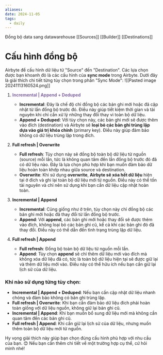 ```yaml
---
aliases: 
date: 2024-11-05
tags:
  - daily
---
```

Đồng bộ data sang datawarehouse
[[Sources]]
[[Builder]]
[[Destinations]]


# Cấu hình đồng bộ
Airbyte để cấu hình dữ liệu từ "Source" đến "Destination". Các lựa chọn được bạn khoanh đỏ là các cấu hình của **sync mode** trong Airbyte. Dưới đây là giải thích chi tiết từng tùy chọn trong phần "Sync Mode":
![[Pasted image 20241113160524.png]]
1. <font color="#8064a2"><b>Incremental | Append + Deduped </b></font>
   - **Incremental**: Đây là chế độ chỉ đồng bộ các bản ghi mới hoặc đã cập nhật từ lần đồng bộ trước đó. Điều này giúp tiết kiệm thời gian và tài nguyên khi chỉ cần xử lý những thay đổi thay vì toàn bộ dữ liệu.
   - **Append + Deduped**: Với tùy chọn này, các bản ghi mới sẽ được thêm vào đích (destination) và Airbyte sẽ **loại bỏ các bản ghi trùng lặp** **dựa vào giá trị khóa chính** (primary key). Điều này giúp đảm bảo không có dữ liệu trùng lặp trong đích.

2. **Full refresh | Overwrite**
   - **Full refresh**: Tùy chọn này sẽ đồng bộ toàn bộ dữ liệu từ nguồn (source) mỗi lần, tức là không quan tâm đến lần đồng bộ trước đó đã có dữ liệu nào. Đây là lựa chọn phù hợp khi bạn muốn đảm bảo dữ liệu hoàn toàn khớp nhau giữa source và destination.
   - **Overwrite**: Khi sử dụng **overwrite**, **Airbyte sẽ xóa hết dữ liệu** hiện tại ở đích và ghi lại toàn bộ dữ liệu mới từ nguồn. Điều này có thể tốn tài nguyên và chỉ nên sử dụng khi bạn cần dữ liệu cập nhật hoàn toàn.

3. **Incremental | Append**
   - **Incremental**: Cũng giống như ở trên, tùy chọn này chỉ đồng bộ các bản ghi mới hoặc đã thay đổi từ lần đồng bộ trước.
   - **Append**: Với **append**, các bản ghi mới hoặc thay đổi sẽ được thêm vào đích, không loại bỏ các bản ghi cũ, kể cả khi các bản ghi đó đã thay đổi. Điều này có thể dẫn đến tình trạng trùng lặp dữ liệu.

4. **Full refresh | Append**
   - **Full refresh**: Đồng bộ toàn bộ dữ liệu từ nguồn mỗi lần.
   - **Append**: Tùy chọn **append** sẽ chỉ thêm dữ liệu mới vào đích mà không xóa dữ liệu đã có, tức là toàn bộ dữ liệu hiện tại sẽ được giữ lại và thêm dữ liệu mới vào. Điều này có thể hữu ích nếu bạn cần giữ lại lịch sử của dữ liệu.

### Khi nào sử dụng từng tùy chọn:
- **Incremental | Append + Deduped**: Nếu bạn cần cập nhật dữ liệu nhanh chóng và đảm bảo không có bản ghi trùng lặp.
- **Full refresh | Overwrite**: Khi bạn cần đảm bảo dữ liệu đích phải hoàn toàn giống với dữ liệu nguồn, không giữ lại bản ghi cũ.
- **Incremental | Append**: Khi bạn muốn bổ sung dữ liệu mới mà không cần quan tâm đến các bản ghi cũ.
- **Full refresh | Append**: Khi cần giữ lại lịch sử của dữ liệu, nhưng muốn thêm toàn bộ dữ liệu mới từ nguồn.

Hy vọng giải thích này giúp bạn chọn đúng cấu hình phù hợp với nhu cầu của bạn. 😊 Nếu bạn cần thêm chi tiết về một trường hợp cụ thể, cứ hỏi mình nhé!